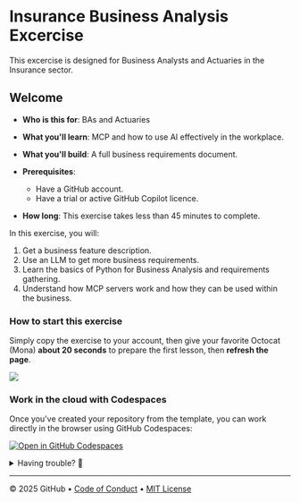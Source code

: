 # Insurance Business Analysis Excercise

This excercise is designed for Business Analysts and Actuaries in the Insurance sector.

## Welcome

- **Who is this for**: BAs and Actuaries
- **What you'll learn**: MCP and how to use AI effectively in the workplace.
- **What you'll build**: A full business requirements document.
- **Prerequisites**:
  - Have a GitHub account.
  - Have a trial or active GitHub Copilot licence.

- **How long**: This exercise takes less than 45 minutes to complete.

In this exercise, you will:

1. Get a business feature description.
1. Use an LLM to get more business requirements.
1. Learn the basics of Python for Business Analysis and requirements gathering.
1. Understand how MCP servers work and how they can be used within the business.


### How to start this exercise

Simply copy the exercise to your account, then give your favorite Octocat (Mona) **about 20 seconds** to prepare the first lesson, then **refresh the page**.

<!--  (replace-me: Make sure to edit the URL with proper template_owner, template_name, repo name and description)  -->
[![](https://img.shields.io/badge/Copy%20Exercise-%E2%86%92-1f883d?style=for-the-badge&logo=github&labelColor=197935)](https://github.com/new?template_owner=anton-roos&template_name=business-analysis&owner=%40me&name=skills-business-analysis&description=Exercise:+Business%20Analysis%20with%20MCP%20and%20AI&visibility=public)

### Work in the cloud with Codespaces

Once you've created your repository from the template, you can work directly in the browser using GitHub Codespaces:

[![Open in GitHub Codespaces](https://github.com/codespaces/badge.svg)](https://codespaces.new/{{repo_owner}}/{{repo_name}})

<details>
<summary>Having trouble? 🤷</summary><br/>

When copying the exercise, we recommend the following settings:

- For owner, choose your personal account or an organization to host the repository.

- We recommend creating a public repository, since private repositories will use Actions minutes.

If the exercise isn't ready in 20 seconds, please check the [Actions](../../actions) tab.

- Check to see if a job is running. Sometimes it simply takes a bit longer.

- If the page shows a failed job, please submit an issue. Nice, you found a bug! 🐛

</details>

---

&copy; 2025 GitHub &bull; [Code of Conduct](https://www.contributor-covenant.org/version/2/1/code_of_conduct/code_of_conduct.md) &bull; [MIT License](https://gh.io/mit)
